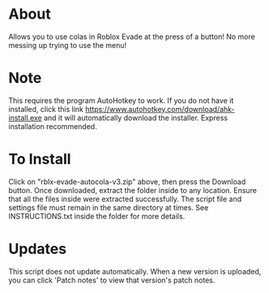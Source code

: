 # About
Allows you to use colas in Roblox Evade at the press of a button! No more messing up trying to use the menu!
# Note
This requires the program AutoHotkey to work. If you do not have it installed, click this link https://www.autohotkey.com/download/ahk-install.exe and it will automatically download the installer. Express installation recommended.
# To Install
Click on "rblx-evade-autocola-v3.zip" above, then press the Download button. Once downloaded, extract the folder inside to any location. Ensure that all the files inside were extracted successfully. The script file and settings file must remain in the same directory at times. See INSTRUCTIONS.txt inside the folder for more details.
# Updates
This script does not update automatically. When a new version is uploaded, you can click 'Patch notes' to view that version's patch notes.
